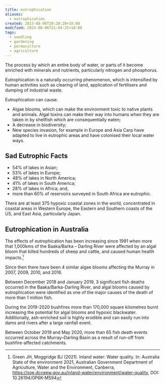 ```yaml
---
title: eutrophication
aliases:
  - eutrophication
created: 2023-08-06T20:20:28+10:00
modified: 2023-08-06T21:04:25+10:00
tags:
  - seedling
  - gardening
  - permaculture
  - agriculture
---
```

The process by which an entire body of water, or parts of it become enriched with minerals and nutrients, particularly nitrogen and phosphorus.

Eutrophication is a naturally occurring phenomenon, which is intensified by human activities such as clearing of land, application of fertilisers and dumping of industrial waste.

Eutrophication can cause:
- Algae blooms, which can make the environment toxic to native plants and animals. Algal toxins can make their way into humans when they are taken in by shellfish which are consequentially eaten;
- A decrease in biodiversity;
- New species invasion, for example in Europe and Asia Carp have adapted to live in eutrophic areas and have colonised their local water ways.

## Sad Eutrophic Facts

- 54% of lakes in Asian;
- 53% of lakes in Europe;
- 48% of lakes in North America;
- 41% of lakes in South America;
- 28% of lakes in Africa; and,
- more than 60% of reservoirs surveyed in South Africa are eutrophic.

There are at least 375 hypoxic coastal zones in the world, concentrated in coastal areas in Western Europe, the Eastern and Southern coasts of the US, and East Asia, particularly Japan.

## Eutrophication in Australia

The effects of eutrophication has been increasing since 1991 when more that 1,000kms of the Baaka/Barka – Darling River were affected by an algal bloom that killed hundreds of sheep and cattle, and caused human health impacts.[^1]

Since then there have been 4 similar algae blooms affecting the Murray in 2007, 2009, 2010, and 2016.

Between December 2018 and January 2019, 3 significant fish deaths occurred in the Baaka/Barka-Darling River, and algal blooms caused by eutrophication were identified as one of the major causes of the death of more than 1 million fish.

During the 2019-2020 bushfires more than 170,000 square kilometres burnt increasing the potential for algal blooms and hypoxic blackwater. Additionally, ash-enriched soil is highly erodible and can easily run into dams and rivers after a large rainfall event.

Between October 2019 and May 2020, more than 65 fish death events occurred across the Murray–Darling Basin as a result of run-off from bushfire-affected catchments.

[^1]: Green JH, Moggridge BJ (2021). Inland water: Water quality. In: Australia State of the environment 2021, Australian Government Department of Agriculture, Water and the Environment, Canberra, https://soe.dcceew.gov.au/inland-water/environment/water-quality, DOI: 10.26194/0P6K-MS94